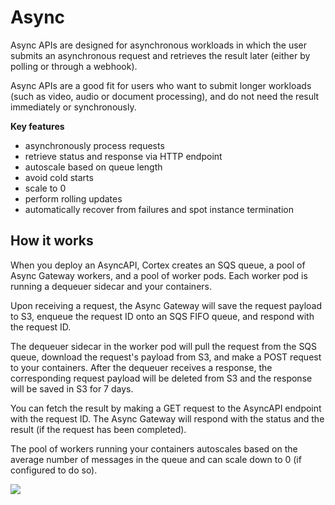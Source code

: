 # Async

Async APIs are designed for asynchronous workloads in which the user submits an asynchronous request and retrieves the result later (either by polling or through a webhook).

Async APIs are a good fit for users who want to submit longer workloads (such as video, audio or document processing), and do not need the result immediately or synchronously.

**Key features**

* asynchronously process requests
* retrieve status and response via HTTP endpoint
* autoscale based on queue length
* avoid cold starts
* scale to 0
* perform rolling updates
* automatically recover from failures and spot instance termination

## How it works

When you deploy an AsyncAPI, Cortex creates an SQS queue, a pool of Async Gateway workers, and a pool of worker pods. Each worker pod is running a dequeuer sidecar and your containers.

Upon receiving a request, the Async Gateway will save the request payload to S3, enqueue the request ID onto an SQS FIFO queue, and respond with the request ID.

The dequeuer sidecar in the worker pod will pull the request from the SQS queue, download the request's payload from S3, and make a POST request to your containers. After the dequeuer receives a response, the corresponding request payload will be deleted from S3 and the response will be saved in S3 for 7 days.

You can fetch the result by making a GET request to the AsyncAPI endpoint with the request ID. The Async Gateway will respond with the status and the result (if the request has been completed).

The pool of workers running your containers autoscales based on the average number of messages in the queue and can scale down to 0 (if configured to do so).

![](https://user-images.githubusercontent.com/4365343/121231833-e470a280-c85e-11eb-8be7-ad0a7cf9bce3.png)
